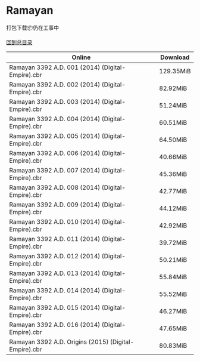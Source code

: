 # Ramayan

打包下载📦仍在工事中

[回到总目录](/Catalogs.md)







Online | Download
--- | ---
Ramayan 3392 A.D. 001 (2014) (Digital-Empire).cbr | 129.35MiB
Ramayan 3392 A.D. 002 (2014) (Digital-Empire).cbr | 82.92MiB
Ramayan 3392 A.D. 003 (2014) (Digital-Empire).cbr | 51.24MiB
Ramayan 3392 A.D. 004 (2014) (Digital-Empire).cbr | 60.51MiB
Ramayan 3392 A.D. 005 (2014) (Digital-Empire).cbr | 64.50MiB
Ramayan 3392 A.D. 006 (2014) (Digital-Empire).cbr | 40.66MiB
Ramayan 3392 A.D. 007 (2014) (Digital-Empire).cbr | 45.36MiB
Ramayan 3392 A.D. 008 (2014) (Digital-Empire).cbr | 42.77MiB
Ramayan 3392 A.D. 009 (2014) (Digital-Empire).cbr | 44.12MiB
Ramayan 3392 A.D. 010 (2014) (Digital-Empire).cbr | 42.92MiB
Ramayan 3392 A.D. 011 (2014) (Digital-Empire).cbr | 39.72MiB
Ramayan 3392 A.D. 012 (2014) (Digital-Empire).cbr | 50.21MiB
Ramayan 3392 A.D. 013 (2014) (Digital-Empire).cbr | 55.84MiB
Ramayan 3392 A.D. 014 (2014) (Digital-Empire).cbr | 55.52MiB
Ramayan 3392 A.D. 015 (2014) (Digital-Empire).cbr | 46.27MiB
Ramayan 3392 A.D. 016 (2014) (Digital-Empire).cbr | 47.65MiB
Ramayan 3392 A.D. Origins (2015) (Digital-Empire).cbr | 80.83MiB